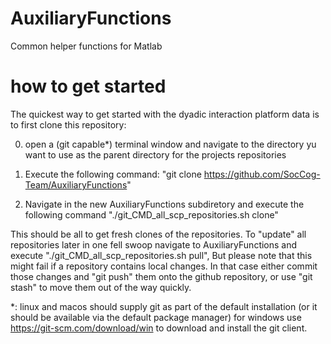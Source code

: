 # AuxiliaryFunctions
Common helper functions for Matlab

# how to get started

The quickest way to get started with the dyadic interaction platform data is to first clone this repository:

0) open a (git capable*) terminal window and navigate to the directory yu want to use as the parent directory for the projects repositories

1) Execute the following command: "git clone https://github.com/SocCog-Team/AuxiliaryFunctions"

2) Navigate in the new AuxiliaryFunctions subdiretory and execute the following command "./git_CMD_all_scp_repositories.sh clone"

This should be all to get fresh clones of the repositories. To "update" all repositories later in one fell swoop navigate to AuxiliaryFunctions and execute "./git_CMD_all_scp_repositories.sh pull", But please note that this might fail if a repository contains local changes. In that case either commit those changes and "git push" them onto the github repository, or use "git stash" to move them out of the way quickly.



*: linux and macos should supply git as part of the default installation (or it should be available via the default package manager) for windows use https://git-scm.com/download/win to download and install the git client.
